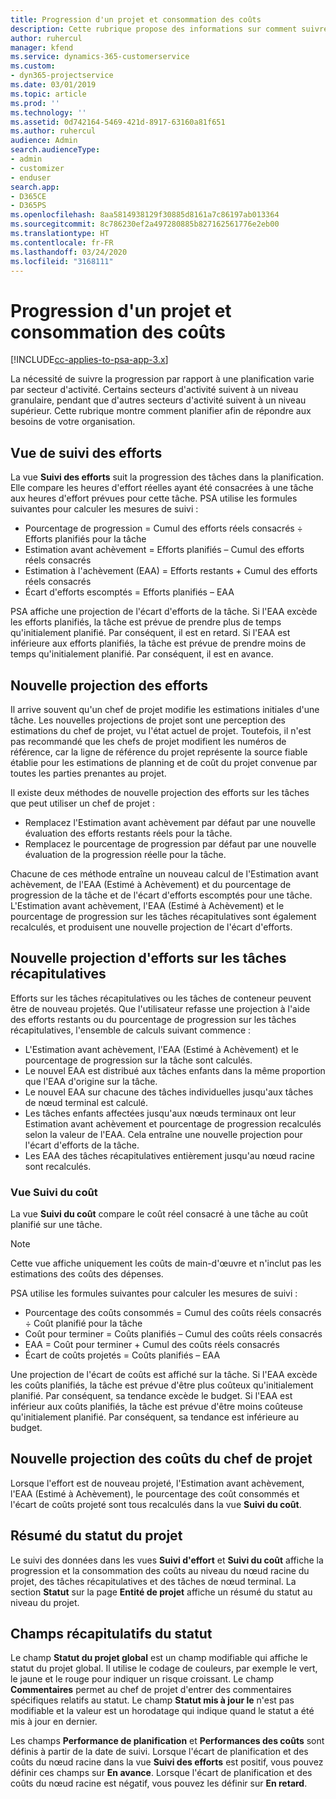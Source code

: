 ```yaml
---
title: Progression d'un projet et consommation des coûts
description: Cette rubrique propose des informations sur comment suivre la progression d'un projet et de la consommation des coûts.
author: ruhercul
manager: kfend
ms.service: dynamics-365-customerservice
ms.custom:
- dyn365-projectservice
ms.date: 03/01/2019
ms.topic: article
ms.prod: ''
ms.technology: ''
ms.assetid: 0d742164-5469-421d-8917-63160a81f651
ms.author: ruhercul
audience: Admin
search.audienceType:
- admin
- customizer
- enduser
search.app:
- D365CE
- D365PS
ms.openlocfilehash: 8aa5814938129f30885d8161a7c86197ab013364
ms.sourcegitcommit: 8c786230ef2a497280885b827162561776e2eb00
ms.translationtype: HT
ms.contentlocale: fr-FR
ms.lasthandoff: 03/24/2020
ms.locfileid: "3168111"
---
```

# <a name="project-progress-and-cost-consumption"></a>Progression d'un projet et consommation des coûts

[!INCLUDE[cc-applies-to-psa-app-3.x](../includes/cc-applies-to-psa-app-3x.md)]

La nécessité de suivre la progression par rapport à une planification varie par secteur d'activité. Certains secteurs d'activité suivent à un niveau granulaire, pendant que d'autres secteurs d'activité suivent à un niveau supérieur. Cette rubrique montre comment planifier afin de répondre aux besoins de votre organisation.

## <a name="effort-tracking-view"></a>Vue de suivi des efforts

La vue **Suivi des efforts** suit la progression des tâches dans la planification. Elle compare les heures d'effort réelles ayant été consacrées à une tâche aux heures d'effort prévues pour cette tâche. PSA utilise les formules suivantes pour calculer les mesures de suivi :

- Pourcentage de progression = Cumul des efforts réels consacrés ÷ Efforts planifiés pour la tâche 
- Estimation avant achèvement = Efforts planifiés – Cumul des efforts réels consacrés 
- Estimation à l'achèvement (EAA) = Efforts restants + Cumul des efforts réels consacrés 
- Écart d'efforts escomptés = Efforts planifiés – EAA

PSA affiche une projection de l'écart d'efforts de la tâche. Si l'EAA excède les efforts planifiés, la tâche est prévue de prendre plus de temps qu'initialement planifié. Par conséquent, il est en retard. Si l'EAA est inférieure aux efforts planifiés, la tâche est prévue de prendre moins de temps qu'initialement planifié. Par conséquent, il est en avance.

## <a name="re-projecting-effort"></a>Nouvelle projection des efforts

Il arrive souvent qu'un chef de projet modifie les estimations initiales d'une tâche. Les nouvelles projections de projet sont une perception des estimations du chef de projet, vu l'état actuel de projet. Toutefois, il n'est pas recommandé que les chefs de projet modifient les numéros de référence, car la ligne de référence du projet représente la source fiable établie pour les estimations de planning et de coût du projet convenue par toutes les parties prenantes au projet.

Il existe deux méthodes de nouvelle projection des efforts sur les tâches que peut utiliser un chef de projet :

- Remplacez l'Estimation avant achèvement par défaut par une nouvelle évaluation des efforts restants réels pour la tâche. 
- Remplacez le pourcentage de progression par défaut par une nouvelle évaluation de la progression réelle pour la tâche.

Chacune de ces méthode entraîne un nouveau calcul de l'Estimation avant achèvement, de l'EAA (Estimé à Achèvement) et du pourcentage de progression de la tâche et de l'écart d'efforts escomptés pour une tâche. L'Estimation avant achèvement, l'EAA (Estimé à Achèvement) et le pourcentage de progression sur les tâches récapitulatives sont également recalculés, et produisent une nouvelle projection de l'écart d'efforts.

## <a name="re-projection-of-effort-on-summary-tasks"></a>Nouvelle projection d'efforts sur les tâches récapitulatives

Efforts sur les tâches récapitulatives ou les tâches de conteneur peuvent être de nouveau projetés. Que l'utilisateur refasse une projection à l'aide des efforts restants ou du pourcentage de progression sur les tâches récapitulatives, l'ensemble de calculs suivant commence :

- L'Estimation avant achèvement, l'EAA (Estimé à Achèvement) et le pourcentage de progression sur la tâche sont calculés.
- Le nouvel EAA est distribué aux tâches enfants dans la même proportion que l'EAA d'origine sur la tâche.
- Le nouvel EAA sur chacune des tâches individuelles jusqu'aux tâches de nœud terminal est calculé. 
- Les tâches enfants affectées jusqu'aux nœuds terminaux ont leur Estimation avant achèvement et pourcentage de progression recalculés selon la valeur de l'EAA. Cela entraîne une nouvelle projection pour l'écart d'efforts de la tâche. 
- Les EAA des tâches récapitulatives entièrement jusqu'au nœud racine sont recalculés.

### <a name="cost-tracking-view"></a>Vue Suivi du coût 

La vue **Suivi du coût** compare le coût réel consacré à une tâche au coût planifié sur une tâche. 

> [!NOTE]
> Cette vue affiche uniquement les coûts de main-d'œuvre et n'inclut pas les estimations des coûts des dépenses. 

PSA utilise les formules suivantes pour calculer les mesures de suivi :

- Pourcentage des coûts consommés = Cumul des coûts réels consacrés ÷ Coût planifié pour la tâche
- Coût pour terminer = Coûts planifiés – Cumul des coûts réels consacrés
- EAA = Coût pour terminer + Cumul des coûts réels consacrés
- Écart de coûts projetés = Coûts planifiés – EAA

Une projection de l'écart de coûts est affiché sur la tâche. Si l'EAA excède les coûts planifiés, la tâche est prévue d'être plus coûteux qu'initialement planifié. Par conséquent, sa tendance excède le budget. Si l'EAA est inférieur aux coûts planifiés, la tâche est prévue d'être moins coûteuse qu'initialement planifié. Par conséquent, sa tendance est inférieure au budget.

## <a name="project-managers-re-projection-of-cost"></a>Nouvelle projection des coûts du chef de projet

Lorsque l'effort est de nouveau projeté, l'Estimation avant achèvement, l'EAA (Estimé à Achèvement), le pourcentage des coût consommés et l'écart de coûts projeté sont tous recalculés dans la vue **Suivi du coût**.

## <a name="project-status-summary"></a>Résumé du statut du projet

Le suivi des données dans les vues **Suivi d'effort** et **Suivi du coût** affiche la progression et la consommation des coûts au niveau du nœud racine du projet, des tâches récapitulatives et des tâches de nœud terminal. La section **Statut** sur la page **Entité de projet** affiche un résumé du statut au niveau du projet.

## <a name="status-summary-fields"></a>Champs récapitulatifs du statut

Le champ **Statut du projet global** est un champ modifiable qui affiche le statut du projet global. Il utilise le codage de couleurs, par exemple le vert, le jaune et le rouge pour indiquer un risque croissant. Le champ **Commentaires** permet au chef de projet d'entrer des commentaires spécifiques relatifs au statut. Le champ **Statut mis à jour le** n'est pas modifiable et la valeur est un horodatage qui indique quand le statut a été mis à jour en dernier.

Les champs **Performance de planification** et **Performances des coûts** sont définis à partir de la date de suivi. Lorsque l'écart de planification et des coûts du nœud racine dans la vue **Suivi des efforts** est positif, vous pouvez définir ces champs sur **En avance**. Lorsque l'écart de planification et des coûts du nœud racine est négatif, vous pouvez les définir sur **En retard**.
